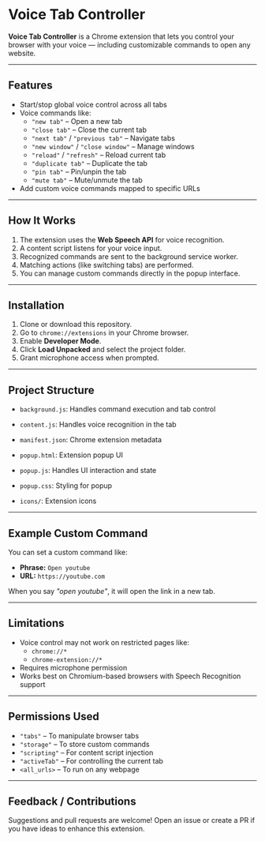 # Voice Tab Controller

**Voice Tab Controller** is a Chrome extension that lets you control your browser with your voice — including customizable commands to open any website.

---

## Features

- Start/stop global voice control across all tabs
- Voice commands like:
  - `"new tab"` – Open a new tab
  - `"close tab"` – Close the current tab
  - `"next tab"` / `"previous tab"` – Navigate tabs
  - `"new window"` / `"close window"` – Manage windows
  - `"reload"` / `"refresh"` – Reload current tab
  - `"duplicate tab"` – Duplicate the tab
  - `"pin tab"` – Pin/unpin the tab
  - `"mute tab"` – Mute/unmute the tab
- Add custom voice commands mapped to specific URLs

---

## How It Works

1. The extension uses the **Web Speech API** for voice recognition.
2. A content script listens for your voice input.
3. Recognized commands are sent to the background service worker.
4. Matching actions (like switching tabs) are performed.
5. You can manage custom commands directly in the popup interface.

---

## Installation

1. Clone or download this repository.
2. Go to `chrome://extensions` in your Chrome browser.
3. Enable **Developer Mode**.
4. Click **Load Unpacked** and select the project folder.
5. Grant microphone access when prompted.

---

## Project Structure

- `background.js`: Handles command execution and tab control

- `content.js`: Handles voice recognition in the tab

- `manifest.json`: Chrome extension metadata

- `popup.html`: Extension popup UI

- `popup.js`: Handles UI interaction and state

- `popup.css`: Styling for popup

- `icons/`: Extension icons

---

## Example Custom Command

You can set a custom command like:

- **Phrase:** `Open youtube`
- **URL:** `https://youtube.com`

When you say *"open youtube"*, it will open the link in a new tab.

---

## Limitations

- Voice control may not work on restricted pages like:
  - `chrome://*`
  - `chrome-extension://*`
- Requires microphone permission
- Works best on Chromium-based browsers with Speech Recognition support

---

## Permissions Used

- `"tabs"` – To manipulate browser tabs
- `"storage"` – To store custom commands
- `"scripting"` – For content script injection
- `"activeTab"` – For controlling the current tab
- `<all_urls>` – To run on any webpage

---

## Feedback / Contributions

Suggestions and pull requests are welcome! Open an issue or create a PR if you have ideas to enhance this extension.


